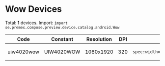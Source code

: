 # Wow Devices

Total: **1** devices. Import: `import se.premex.compose.preview.device.catalog.android.Wow`

| Code | Constant | Resolution | DPI | Compose Spec | Preview Usage |
|------|----------|------------|-----|-------------|---------------|
| uiw4020wow | UIW4020WOW | 1080x1920 | 320 | `spec:width=1080px,height=1920px,dpi=320` | `@Preview(device = Wow.UIW4020WOW)` |

<!-- Generated automatically. Do not edit manually. -->
